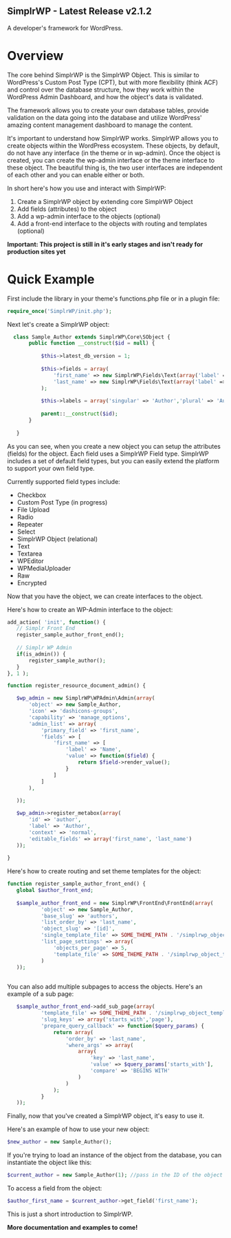 ## SimplrWP - Latest Release v2.1.2
A developer's framework for WordPress.

# Overview
 The core behind SimplrWP is the SimplrWP Object.  This is similar to WordPress's Custom Post Type (CPT), but with more flexibility (think ACF) and control over the database structure, how they work within the WordPress Admin Dashboard, and how the object's data is validated. 
 
 The framework allows you to create your own database tables, provide validation on the data going into the database and utilize WordPress' amazing content management dashboard to manage the content.
 
 It's important to understand how SimplrWP works.  SimplrWP allows you to create objects within the WordPress ecosystem.  These objects, by default, do not have any interface (in the theme or in wp-admin).  Once the object is created, you can create the wp-admin interface or the theme interface to these object. The beautiful thing is, the two user interfaces are independent of each other and you can enable either or both.
 
 In short here's how you use and interact with SimplrWP:
 1. Create a SimplrWP object by extending core SimplrWP Object
 2. Add fields (attributes) to the object
 3. Add a wp-admin interface to the objects (optional)
 4. Add a front-end interface to the objects with routing and templates (optional)
 
**Important: This project is still in it's early stages and isn't ready for production sites yet**
  
# Quick Example
 
 First include the library in your theme's functions.php file or in a plugin file:
 ```php
 require_once('SimplrWP/init.php');
 ```
 
 Next let's create a SimplrWP object:
 ```php
   class Sample_Author extends SimplrWP\Core\SObject {
		public function __construct($id = null) {
	
			$this->latest_db_version = 1;
	
			$this->fields = array(
				'first_name' => new SimplrWP\Fields\Text(array('label' => 'First Name')),
				'last_name' => new SimplrWP\Fields\Text(array('label' => 'Last Name'))
			);
			
			$this->labels = array('singular' => 'Author','plural' => 'Authors');
	
			parent::__construct($id);
		}
	
	}
 ```
 
 As you can see, when you create a new object you can setup the attributes (fields)
 for the object.  Each field uses a SimplrWP Field type.  SimplrWP includes a set of default
 field types, but you can easily extend the platform to support your own field type.
 
 Currently supported field types include:
 - Checkbox
 - Custom Post Type (in progress)
 - File Upload
 - Radio
 - Repeater
 - Select
 - SimplrWP Object (relational)
 - Text
 - Textarea
 - WPEditor
 - WPMediaUploader
 - Raw
 - Encrypted
 
Now that you have the object, we can create interfaces to the object.
 
 Here's how to create an WP-Admin interface to the object:
 ```php
 add_action( 'init', function() {
	// Simplr Front End
	register_sample_author_front_end();
	
    // Simplr WP Admin
    if(is_admin()) {
    	register_sample_author();
    }
 }, 1 );

 function register_resource_document_admin() {

	$wp_admin = new SimplrWP\WPAdmin\Admin(array(
		'object' => new Sample_Author,
		'icon' => 'dashicons-groups',
		'capability' => 'manage_options',
		'admin_list' => array(
			'primary_field' => 'first_name',
			'fields' => [
				'first_name' => [
					'label' => 'Name',
					'value' => function($field) {
						return $field->render_value();
					}
				]
			]
		),
		
	));

	$wp_admin->register_metabox(array(
		'id' => 'author',
		'label' => 'Author',
		'context' => 'normal',
		'editable_fields' => array('first_name', 'last_name')
	));
	
 }
 ```
 
 Here's how to create routing and set theme templates for the object:
 ```php
 function register_sample_author_front_end() {
	global $author_front_end;
	
	$sample_author_front_end = new SimplrWP\FrontEnd\FrontEnd(array(
			'object' => new Sample_Author,
			'base_slug' => 'authors',
			'list_order_by' => 'last_name',
			'object_slug' => '[id]',
			'single_template_file' => SOME_THEME_PATH . '/simplrwp_object_templates/authors/single.php',
			'list_page_settings' => array(
				'objects_per_page' => 5,
				'template_file' => SOME_THEME_PATH . '/simplrwp_object_templates/authors/list.php'
			)
	));
	
 ```
 
 You can also add multiple subpages to access the objects.  Here's an example of a sub page:
 ```php
	$sample_author_front_end->add_sub_page(array(
			'template_file' => SOME_THEME_PATH . '/simplrwp_object_templates/authors/last_name_starts_with.php',
			'slug_keys' => array('starts_with','page'),
			'prepare_query_callback' => function($query_params) {
				return array(
					'order_by' => 'last_name',
					'where_args' => array(
						array(
							'key' => 'last_name',
							'value' => $query_params['starts_with'],
							'compare' => 'BEGINS WITH'
						)
					)
				);
			}
	));
 ```

 Finally, now that you've created a SimplrWP object, it's easy to use it.
 
 Here's an example of how to use your new object:
 ```php
 $new_author = new Sample_Author();
 ```
 If you're trying to load an instance of the object from the database, you can instantiate
 the object like this:
 ```php
 $current_author = new Sample_Author(1); //pass in the ID of the object
 ```
 
 To access a field from the object:
 ```php
 $author_first_name = $current_author->get_field('first_name');
 ```
 
 This is just a short introduction to SimplrWP.  
 
 **More documentation and examples to come!**
 
